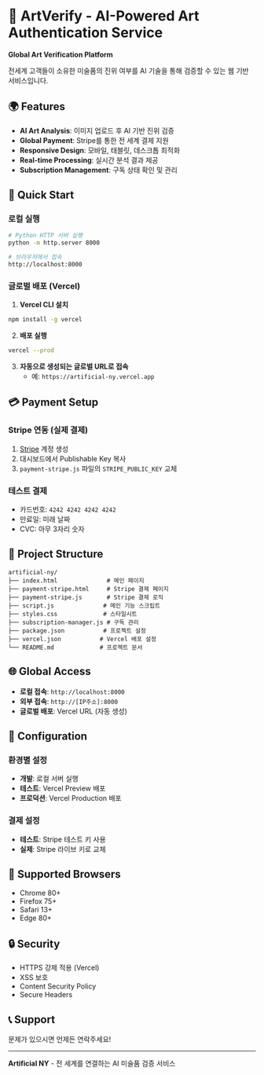 # 🎨 ArtVerify - AI-Powered Art Authentication Service

**Global Art Verification Platform**

전세계 고객들이 소유한 미술품의 진위 여부를 AI 기술을 통해 검증할 수 있는 웹 기반 서비스입니다.

## 🌍 Features

- **AI Art Analysis**: 이미지 업로드 후 AI 기반 진위 검증
- **Global Payment**: Stripe를 통한 전 세계 결제 지원
- **Responsive Design**: 모바일, 태블릿, 데스크톱 최적화
- **Real-time Processing**: 실시간 분석 결과 제공
- **Subscription Management**: 구독 상태 확인 및 관리

## 🚀 Quick Start

### 로컬 실행
```bash
# Python HTTP 서버 실행
python -m http.server 8000

# 브라우저에서 접속
http://localhost:8000
```

### 글로벌 배포 (Vercel)

1. **Vercel CLI 설치**
```bash
npm install -g vercel
```

2. **배포 실행**
```bash
vercel --prod
```

3. **자동으로 생성되는 글로벌 URL로 접속**
   - 예: `https://artificial-ny.vercel.app`

## 💳 Payment Setup

### Stripe 연동 (실제 결제)
1. [Stripe](https://stripe.com) 계정 생성
2. 대시보드에서 Publishable Key 복사
3. `payment-stripe.js` 파일의 `STRIPE_PUBLIC_KEY` 교체

### 테스트 결제
- 카드번호: `4242 4242 4242 4242`
- 만료일: 미래 날짜
- CVC: 아무 3자리 숫자

## 📁 Project Structure

```
artificial-ny/
├── index.html              # 메인 페이지
├── payment-stripe.html     # Stripe 결제 페이지
├── payment-stripe.js       # Stripe 결제 로직
├── script.js              # 메인 기능 스크립트
├── styles.css             # 스타일시트
├── subscription-manager.js # 구독 관리
├── package.json           # 프로젝트 설정
├── vercel.json           # Vercel 배포 설정
└── README.md             # 프로젝트 문서
```

## 🌐 Global Access

- **로컬 접속**: `http://localhost:8000`
- **외부 접속**: `http://[IP주소]:8000`
- **글로벌 배포**: Vercel URL (자동 생성)

## 🔧 Configuration

### 환경별 설정
- **개발**: 로컬 서버 실행
- **테스트**: Vercel Preview 배포
- **프로덕션**: Vercel Production 배포

### 결제 설정
- **테스트**: Stripe 테스트 키 사용
- **실제**: Stripe 라이브 키로 교체

## 📱 Supported Browsers

- Chrome 80+
- Firefox 75+
- Safari 13+
- Edge 80+

## 🔒 Security

- HTTPS 강제 적용 (Vercel)
- XSS 보호
- Content Security Policy
- Secure Headers

## 📞 Support

문제가 있으시면 언제든 연락주세요!

---

**Artificial NY** - 전 세계를 연결하는 AI 미술품 검증 서비스 